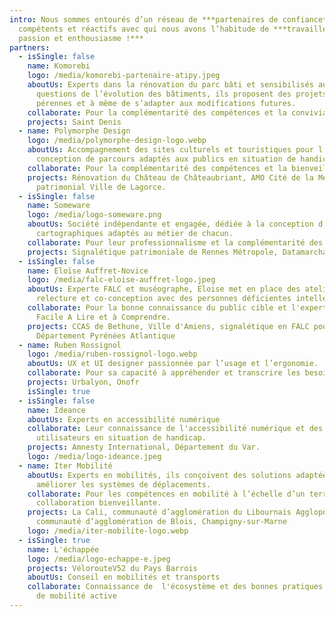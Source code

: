 ```yaml
---
intro: Nous sommes entourés d’un réseau de ***partenaires de confiance***
  compétents et réactifs avec qui nous avons l’habitude de ***travailler avec
  passion et enthousiasme !***
partners:
  - isSingle: false
    name: Komorebi
    logo: /media/komorebi-partenaire-atipy.jpeg
    aboutUs: Experts dans la rénovation du parc bâti et sensibilisés aux
      questions de l’évolution des bâtiments, ils proposent des projets
      pérennes et à même de s’adapter aux modifications futures.
    collaborate: P﻿our la complémentarité des compétences et la convivialité.
    projects: S﻿aint Denis
  - name: Polymorphe Design
    logo: /media/polymorphe-design-logo.webp
    aboutUs: Accompagnement des sites culturels et touristiques pour l’étude et la
      conception de parcours adaptés aux publics en situation de handicap.
    collaborate: Pour la complémentarité des compétences et la bienveillance mutuelle.
    projects: Rénovation du Château de Châteaubriant, AMO Cité de la Mer, parcours
      patrimonial Ville de Lagorce.
  - isSingle: false
    name: Someware
    logo: /media/logo-someware.png
    aboutUs: Société indépendante et engagée, dédiée à la conception d'outils
      cartographiques adaptés au métier de chacun.
    collaborate: P﻿our leur professionnalisme et la complémentarité des compétences.
    projects: S﻿ignalétique patrimoniale de Rennes Métropole, Datamarchabilité.
  - isSingle: false
    name: Eloïse Auffret-Novice
    logo: /media/falc-eloise-auffret-logo.jpeg
    aboutUs: E﻿xperte FALC et muséographe, Eloise met en place des ateliers de
      relecture et co-conception avec des personnes déficientes intellectuelles.
    collaborate: P﻿our la bonne connaissance du public cible et l'expertise du
      Facile A Lire et à Comprendre.
    projects: C﻿CAS de Bethune, Ville d'Amiens, signalétique en FALC pour le
      Département Pyrénées Atlantique
  - name: Ruben Rossignol
    logo: /media/ruben-rossignol-logo.webp
    aboutUs: UX et UI designer passionnée par l’usage et l’ergonomie.
    collaborate: Pour sa capacité à appréhender et transcrire les besoins des usagers.
    projects: Urbalyon, Onofr
    isSingle: true
  - isSingle: false
    name: Ideance
    aboutUs: Experts en accessibilité numérique
    collaborate: L﻿eur connaissance de l'accessibilité numérique et des besoins
      utilisateurs en situation de handicap.
    projects: A﻿mnesty International, Département du Var.
    logo: /media/logo-ideance.jpeg
  - name: Iter Mobilité
    aboutUs: Experts en mobilités, ils conçoivent des solutions adaptées pour
      améliorer les systèmes de déplacements.
    collaborate: Pour les compétences en mobilité à l’échelle d’un territoire et la
      collaboration bienveillante.
    projects: La Cali, communauté d’agglomération du Libournais Agglopolys,
      communauté d’agglomération de Blois, Champigny-sur-Marne
    logo: /media/iter-mobilite-logo.webp
  - isSingle: true
    name: L'échappée
    logo: /media/logo-echappe-e.jpeg
    projects: VélorouteV52 du Pays Barrois
    aboutUs: Conseil en mobilités et transports
    collaborate: C﻿onnaissance de  l'écosystème et des bonnes pratiques en matière
      de mobilité active
---
```

